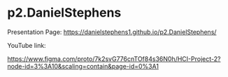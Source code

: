 # p2.DanielStephens

Presentation Page: https://danielstephens1.github.io/p2.DanielStephens/

YouTube link: 

https://www.figma.com/proto/7k2svG776cnTOf84s36N0h/HCI-Project-2?node-id=3%3A10&scaling=contain&page-id=0%3A1
